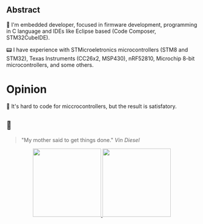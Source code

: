 ## Abstract

🔖 I'm embedded developer, focused in firmware development, programming in C language and IDEs like Eclipse based (Code Composer, STM32CubeIDE).

📟 I have experience with STMicroeletronics microcontrollers (STM8 and STM32), Texas Instruments (CC26x2, MSP430), nRF52810, Microchip 8-bit microcontrollers, and some others.

# Opinion

💬 It's hard to code for miccrocontrollers, but the result is satisfatory.

## 🎵

> "My mother said to get things done." _Vin Diesel_

<div align="center">
  <a href="https://github.com/Pablo-Jean">
  <img height="180em" src="https://statstics-pablo-jean.vercel.app/api?username=pablo-jean&show_icons=true&theme=apprentice&include_all_commits=true&count_private=true"/>
  <img height="180em" src="https://statstics-pablo-jean.vercel.app/api/top-langs/?username=pablo-jean&layout=compact&langs_count=7&theme=apprentice&count_private=true"/>
</div>
